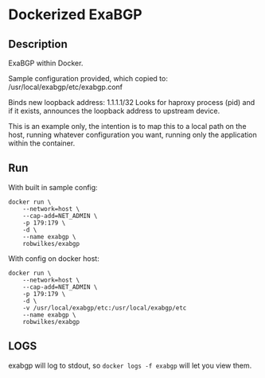# Dockerized ExaBGP #

## Description ##
ExaBGP within Docker.

Sample configuration provided, which copied to:
/usr/local/exabgp/etc/exabgp.conf

Binds new loopback address: 1.1.1.1/32
Looks for haproxy process (pid) and if it exists, announces the loopback address to upstream device.

This is an example only, the intention is to map this to a local path on the host, running whatever configuration you want, running only the application within the container.

## Run ##
With built in sample config:
```
docker run \
    --network=host \
    --cap-add=NET_ADMIN \
    -p 179:179 \
    -d \
    --name exabgp \
    robwilkes/exabgp
```

With config on docker host:
```
docker run \
    --network=host \
    --cap-add=NET_ADMIN \
    -p 179:179 \
    -d \
    -v /usr/local/exabgp/etc:/usr/local/exabgp/etc
    --name exabgp \
    robwilkes/exabgp
```

## LOGS ##

exabgp will log to stdout, so ```docker logs -f exabgp``` will let you view them.
